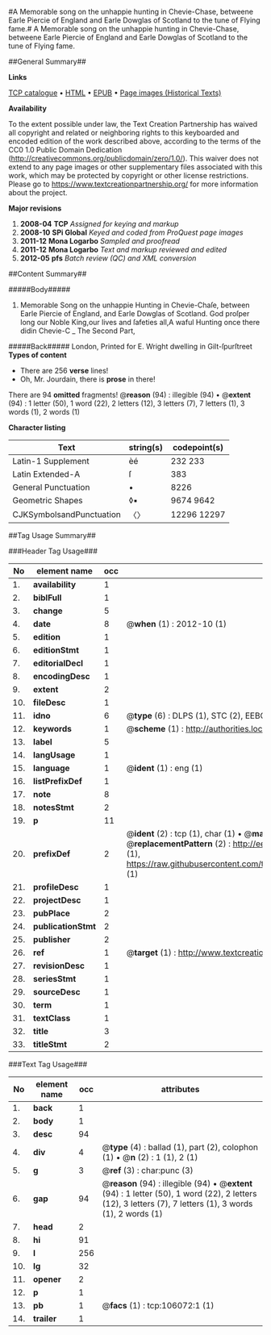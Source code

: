 #A Memorable song on the unhappie hunting in Chevie-Chase, betweene Earle Piercie of England and Earle Dowglas of Scotland to the tune of Flying fame.#
A Memorable song on the unhappie hunting in Chevie-Chase, betweene Earle Piercie of England and Earle Dowglas of Scotland to the tune of Flying fame.

##General Summary##

**Links**

[TCP catalogue](http://www.ota.ox.ac.uk/tcp/)  • 
[HTML](http://tei.it.ox.ac.uk/tcp/Texts-HTML/free/A50/A50585.html)  • 
[EPUB](http://tei.it.ox.ac.uk/tcp/Texts-EPUB/free/A50/A50585.epub) • 
[Page images (Historical Texts)](https://historicaltexts.jisc.ac.uk/eebo-17163435e)

**Availability**

To the extent possible under law, the Text Creation Partnership has waived all copyright and related or neighboring rights to this keyboarded and encoded edition of the work described above, according to the terms of the CC0 1.0 Public Domain Dedication (http://creativecommons.org/publicdomain/zero/1.0/). This waiver does not extend to any page images or other supplementary files associated with this work, which may be protected by copyright or other license restrictions. Please go to https://www.textcreationpartnership.org/ for more information about the project.

**Major revisions**

1. __2008-04__ __TCP__ *Assigned for keying and markup*
1. __2008-10__ __SPi Global__ *Keyed and coded from ProQuest page images*
1. __2011-12__ __Mona Logarbo__ *Sampled and proofread*
1. __2011-12__ __Mona Logarbo__ *Text and markup reviewed and edited*
1. __2012-05__ __pfs__ *Batch review (QC) and XML conversion*

##Content Summary##

#####Body#####

1. Memorable Song on the unhappie Hunting in Chevie-Chaſe, between Earle Piercie of England, and Earle Dowglas of Scotland.
God proſper long our Noble King,our lives and ſafeties all,A waful Hunting once there didin Chevie-C
    _ The Second Part,

#####Back#####
London, Printed for E. Wright dwelling in Gilt-ſpurſtreet
**Types of content**

  * There are 256 **verse** lines!
  * Oh, Mr. Jourdain, there is **prose** in there!

There are 94 **omitted** fragments! 
 @__reason__ (94) : illegible (94)  •  @__extent__ (94) : 1 letter (50), 1 word (22), 2 letters (12), 3 letters (7), 7 letters (1), 3 words (1), 2 words (1)

**Character listing**


|Text|string(s)|codepoint(s)|
|---|---|---|
|Latin-1 Supplement|èé|232 233|
|Latin Extended-A|ſ|383|
|General Punctuation|•|8226|
|Geometric Shapes|◊▪|9674 9642|
|CJKSymbolsandPunctuation|〈〉|12296 12297|

##Tag Usage Summary##

###Header Tag Usage###

|No|element name|occ|attributes|
|---|---|---|---|
|1.|__availability__|1||
|2.|__biblFull__|1||
|3.|__change__|5||
|4.|__date__|8| @__when__ (1) : 2012-10 (1)|
|5.|__edition__|1||
|6.|__editionStmt__|1||
|7.|__editorialDecl__|1||
|8.|__encodingDesc__|1||
|9.|__extent__|2||
|10.|__fileDesc__|1||
|11.|__idno__|6| @__type__ (6) : DLPS (1), STC (2), EEBO-CITATION (1), OCLC (1), VID (1)|
|12.|__keywords__|1| @__scheme__ (1) : http://authorities.loc.gov/ (1)|
|13.|__label__|5||
|14.|__langUsage__|1||
|15.|__language__|1| @__ident__ (1) : eng (1)|
|16.|__listPrefixDef__|1||
|17.|__note__|8||
|18.|__notesStmt__|2||
|19.|__p__|11||
|20.|__prefixDef__|2| @__ident__ (2) : tcp (1), char (1)  •  @__matchPattern__ (2) : ([0-9\-]+):([0-9IVX]+) (1), (.+) (1)  •  @__replacementPattern__ (2) : http://eebo.chadwyck.com/downloadtiff?vid=$1&page=$2 (1), https://raw.githubusercontent.com/textcreationpartnership/Texts/master/tcpchars.xml#$1 (1)|
|21.|__profileDesc__|1||
|22.|__projectDesc__|1||
|23.|__pubPlace__|2||
|24.|__publicationStmt__|2||
|25.|__publisher__|2||
|26.|__ref__|1| @__target__ (1) : http://www.textcreationpartnership.org/docs/. (1)|
|27.|__revisionDesc__|1||
|28.|__seriesStmt__|1||
|29.|__sourceDesc__|1||
|30.|__term__|1||
|31.|__textClass__|1||
|32.|__title__|3||
|33.|__titleStmt__|2||


###Text Tag Usage###

|No|element name|occ|attributes|
|---|---|---|---|
|1.|__back__|1||
|2.|__body__|1||
|3.|__desc__|94||
|4.|__div__|4| @__type__ (4) : ballad (1), part (2), colophon (1)  •  @__n__ (2) : 1 (1), 2 (1)|
|5.|__g__|3| @__ref__ (3) : char:punc (3)|
|6.|__gap__|94| @__reason__ (94) : illegible (94)  •  @__extent__ (94) : 1 letter (50), 1 word (22), 2 letters (12), 3 letters (7), 7 letters (1), 3 words (1), 2 words (1)|
|7.|__head__|2||
|8.|__hi__|91||
|9.|__l__|256||
|10.|__lg__|32||
|11.|__opener__|2||
|12.|__p__|1||
|13.|__pb__|1| @__facs__ (1) : tcp:106072:1 (1)|
|14.|__trailer__|1||
